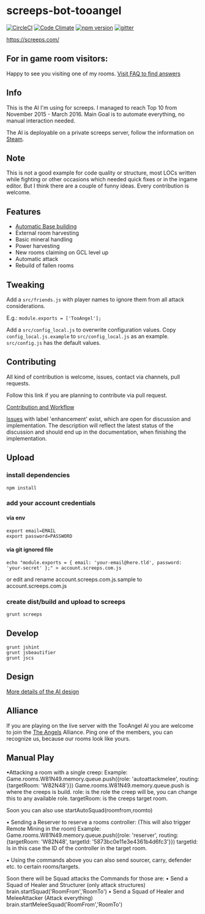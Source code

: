 # screeps-bot-tooangel

[![CircleCI](https://circleci.com/gh/TooAngel/screeps.svg?style=svg)](https://circleci.com/gh/TooAngel/screeps)
[![Code Climate](https://codeclimate.com/github/Somotaw/screeps/badges/gpa.svg)](https://codeclimate.com/github/Somotaw/screeps)
[![npm version](https://badge.fury.io/js/screeps-bot-tooangel.svg)](https://badge.fury.io/js/screeps-bot-tooangel)
[![gitter](https://badges.gitter.im/gitterHQ/gitter.png)](https://gitter.im/screeps-bot-tooangel/Lobby)

https://screeps.com/

## For in game room visitors:

Happy to see you visiting one of my rooms. [Visit FAQ to find answers](doc/FAQ.md)

## Info

This is the AI I'm using for screeps. I managed to reach Top 10
from November 2015 - March 2016. Main Goal is to automate everything, no
manual interaction needed.

The AI is deployable on a private screeps server, follow the information on
[Steam](http://steamcommunity.com/sharedfiles/filedetails/?id=800902233).

## Note

This is not a good example for code quality or structure, most LOCs written
while fighting or other occasions which needed quick fixes or in the ingame
editor. But I think there are a couple of funny ideas. Every contribution is
welcome.

## Features

 - [Automatic Base building](doc/BaseBuilding.md)
 - External room harvesting
 - Basic mineral handling
 - Power harvesting
 - New rooms claiming on GCL level up
 - Automatic attack
 - Rebuild of fallen rooms

## Tweaking

Add a `src/friends.js` with player names to ignore them from all attack
considerations.

E.g.:
`module.exports = ['TooAngel'];`


Add a `src/config_local.js` to overwrite configuration values. Copy
`config_local.js.example` to `src/config_local.js` as an example. `src/config.js`
has the default values.

## Contributing

All kind of contribution is welcome, issues, contact via channels, pull requests.

Follow this link if you are planning to contribute via pull request.

[Contribution and Workflow](doc/Constribution-and-Workflow.md)

[Issues](https://github.com/TooAngel/screeps/issues?q=is%3Aissue+is%3Aopen+label%3Aenhancement)
with label 'enhancement' exist, which are open for discussion
and implementation. The description will reflect the latest status of the
discussion and should end up in the documentation, when finishing the
implementation.

## Upload
### install dependencies

    npm install

### add your account credentials
#### via env
    export email=EMAIL
    export password=PASSWORD

#### via git ignored file
    echo "module.exports = { email: 'your-email@here.tld', password: 'your-secret' };" > account.screeps.com.js
 or edit and rename account.screeps.com.js.sample to account.screeps.com.js   

### create dist/build and upload to screeps
    grunt screeps

## Develop

    grunt jshint
    grunt jsbeautifier
    grunt jscs


## Design

[More details of the AI design](doc/Design.md)

## Alliance

If you are playing on the live server with the TooAngel AI you are welcome
to join the [The Angels](Alliance.md) Alliance. Ping one of the members, you
can recognize us, because our rooms look like yours.

## Manual Play

•Attacking a room with a single creep:
Example: Game.rooms.W81N49.memory.queue.push({role: 'autoattackmelee', routing: {targetRoom: 'W82N48'}})
Game.rooms.W81N49.memory.queue.push is where the creeps is build.
role: is the role the creep will be, you can change this to any available role.
targetRoom: is the creeps target room.

Soon you can also use startAutoSquad(roomfrom,roomto)

• Sending a Reserver to reserve a rooms controller: (This will also trigger Remote Mining in the room)
Example: Game.rooms.W81N49.memory.queue.push({role: 'reserver', routing: {targetRoom: 'W82N48', targetId: '5873bc0e11e3e4361b4d6fc3'}})
targetId: Is in this case the ID of the controller in the target room.

• Using the commands above you can also send sourcer, carry, defender etc. to certain rooms/targets.

Soon there will be Squad attacks the Commands for those are:
• Send a Squad of Healer and Structurer (only attack structures) 
brain.startSquad('RoomFrom','RoomTo')
• Send a Squad of Healer and MeleeAttacker (Attack everything)
brain.startMeleeSquad('RoomFrom','RoomTo')



